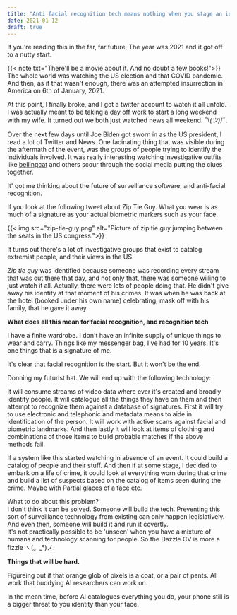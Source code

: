 ```yaml
---
title: "Anti facial recognition tech means nothing when you stage an insurrection."
date: 2021-01-12
draft: true
---
```


If you're reading this in the far, far future, The year was 2021 and it got off to a nutty start. 
<!--more-->
{{< note txt="There'll be a movie about it. And no doubt a few books!">}}
The whole world was watching the US election and that COVID pandemic. And then, as if that wasn't enough, there was an attempted insurrection in America on 6th of January, 2021. 

At this point, I finally broke, and I got a twitter account to watch it all unfold. I was actually meant to be taking a day off work to start a long weekend with my wife. It turned out we both just watched news all weekend. ¯\\_(ツ)_/¯. 

Over the next few days until Joe Biden got sworn in as the US president, I read a lot of Twitter and News. One facinating thing that was visible during the aftermath of the event, was the groups of people trying to identify the individuals involved. It was really interesting watching investigative outfits like [bellingcat](https://www.bellingcat.com/) and others scour through the social media putting the clues together.

It' got me thinking about the future of surveillance software, and anti-facial recognition. 

If you look at the following tweet about Zip Tie Guy. What you wear is as much of a signature as your actual biometric markers such as your face. 

{{< img src="zip-tie-guy.png" alt="Picture of zip tie guy jumping between the seats in the US congress.">}}

It turns out there's a lot of investigative groups that exist to catalog extremist people, and their views in the US.

*Zip tie guy* was identified because someone was recording every stream that was out there that day, and not only that, there was someone willing to just watch it all. Actually, there were lots of people doing that. He didn't give away his identity at that moment of his crimes. It was when he was back at the hotel (booked under his own name) celebrating, mask off with his family, that he gave it away.

**What does all this mean for facial recognition, and recognition tech**

I have a finite wardrobe. I don't have an infinite supply of unique things to wear and carry. Things like my messenger bag, I've had for 10 years. It's one things that is a signature of me. 

It's clear that facial recognition is the start. But it won't be the end.

Donning my futurist hat. We will end up with the following technology:

It will consume streams of video data where ever it's created and broadly identify people.
It will catalogue all the things they have on them and then attempt to recognize them against a database of signatures. 
First it will try to use electronic and telephonic and metadata means to aide in identification of the person. 
It will work with active scans against facial and biometric landmarks. 
And then lastly it will look at items of clothing and combinations of those items to build probable matches if the above methods fail.

If a system like this started watching in absence of an event. It could build a catalog of people and their stuff. And then if at some stage, I decided to embark on a life of crime, it could look at everything worn during that crime and build a list of suspects based on the catalog of items seen during the crime. Maybe with Partial glaces of a face etc. 

What to do about this problem?  
I don't think it can be solved. Someone will build the tech. Preventing this sort of surveillance technology from existing can only happen legislatively. And even then, someone will build it and run it covertly.    
It's not practically possible to be 'unseen' when you have a mixture of humans and technology scanning for people. So the Dazzle CV is more a fizzle ヽ(。_°)ノ.

**Things that will be hard.**

Figureing out if that orange glob of pixels is a coat, or a pair of pants. All work that buddying AI researchers can work on.

In the mean time, before AI catalogues everything you do, your phone still is a bigger threat to you identity than your face.   